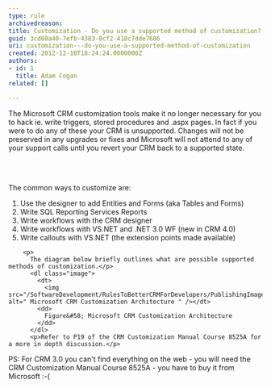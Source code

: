 ```yaml
---
type: rule
archivedreason: 
title: Customization - Do you use a supported method of customization?
guid: 3cd68a40-7efb-4383-8cf2-418c7dde7686
uri: customization---do-you-use-a-supported-method-of-customization
created: 2012-12-10T18:24:24.0000000Z
authors:
- id: 1
  title: Adam Cogan
related: []

---
```



<p>
          The Microsoft CRM customization tools make it no longer necessary for you to hack
          ie. write triggers, stored procedures and .aspx pages. In fact if you were to do
          any of these your CRM is unsupported. Changes will not be preserved in any upgrades
          or fixes and Microsoft will not attend to any of your support calls until you revert
          your CRM back to a supported state.
        </p>
<br><excerpt class='endintro'></excerpt><br>
<p>
          The common ways to customize are&#58;</p>
          <ol>
            <li>Use the designer to add Entities and Forms (aka Tables and Forms)</li>
            <li>Write SQL Reporting Services Reports</li>
            <li>Write workflows with the CRM designer</li>
            <li>Write workflows with VS.NET and .NET 3.0 WF (new in CRM 4.0)</li>
            <li>Write callouts with VS.NET (the extension points made available)</li>
          </ol>

        <p>
          The diagram below briefly outlines what are possible supported methods of customization.</p>
          <dl class="image">
            <dt>
              <img src="/SoftwareDevelopment/RulesToBetterCRMForDevelopers/PublishingImages/CRM_CustomizationArchitectrue.jpg" alt=" Microsoft CRM Customization Architecture " /></dt>
            <dd>
              Figure&#58; Microsoft CRM Customization Architecture
            </dd>
          </dl>
          <p>Refer to P19 of the CRM Customization Manual Course 8525A for a more in depth discussion.</p>
<p>PS&#58; For CRM 3.0 you can't find everything on the web - you will need the CRM Customization Manual Course 8525A - you have to buy it from Microsoft &#58;-(</p>


